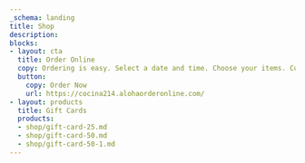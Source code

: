 ```yaml
---
_schema: landing
title: Shop
description: 
blocks:
- layout: cta
  title: Order Online
  copy: Ordering is easy. Select a date and time. Choose your items. Complete your checkout. Pick-up and Catering Available. 20% Gratuity is automatically added on all online orders. Gratuity goes directly to our tipped employees and they are so grateful.
  button:
    copy: Order Now
    url: https://cocina214.alohaorderonline.com/
- layout: products
  title: Gift Cards
  products:
  - shop/gift-card-25.md
  - shop/gift-card-50.md
  - shop/gift-card-50-1.md
---
```


